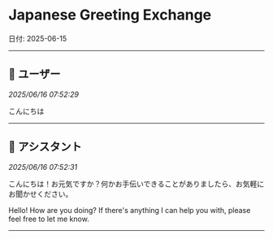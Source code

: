 # Japanese Greeting Exchange

日付: 2025-06-15

---

## 👤 ユーザー
*2025/06/16 07:52:29*

こんにちは

---

## 🤖 アシスタント
*2025/06/16 07:52:31*

こんにちは！お元気ですか？何かお手伝いできることがありましたら、お気軽にお聞かせください。

Hello! How are you doing? If there's anything I can help you with, please feel free to let me know.

---
